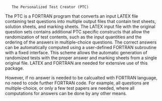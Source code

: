        The Personalized Test Creator (PTC)

The PTC is a FORTRAN program that converts an input LATEX file containing test
questions into multiple output files that contain test sheets, solution sheets, and marking
sheets. The LATEX input file with the original question sets contains additional PTC specific
constructs that allow the randomization of test contents, such as the input quantities
and the ordering of the answers in multiple-choice questions. The correct answers can be
automatically computed using a user-defined FORTRAN subroutine with a fixed interface.
This scheme allows the automatic generation of randomized tests with the proper answer
and marking sheets from a single original file.
LATEX and FORTRAN are needed for extensive use of this package. 


However, if no answer is needed to be calcualted with FORTRAN language, no need to code 
further FORTRAN code. For example, all questions are multiple-choice, or only a few test 
papers are needed, where all computations for answers can be done by any other means.

